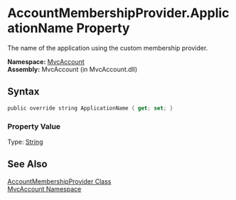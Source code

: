 AccountMembershipProvider.ApplicationName Property
==================================================
The name of the application using the custom membership provider.

**Namespace:** [MvcAccount][1]  
**Assembly:** MvcAccount (in MvcAccount.dll)

Syntax
------

```csharp
public override string ApplicationName { get; set; }
```

### Property Value
Type: [String][2]

See Also
--------
[AccountMembershipProvider Class][3]  
[MvcAccount Namespace][1]  

[1]: ../README.md
[2]: http://msdn2.microsoft.com/en-us/library/s1wwdcbf
[3]: README.md